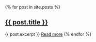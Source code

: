 {% for post in site.posts %}
<a href="{{ post.url }}"><h2>{{ post.title }}</h2></a>
{{ post.excerpt }}
<a href="{{ post.url }}">Read more</a>
{% endfor %}
